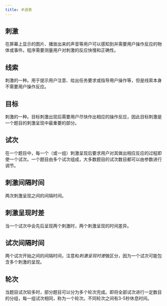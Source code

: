 ```yaml
---
title: 术语表
---
```


## 刺激

在屏幕上显示的图片、播放出来的声音等用户可以感知到并需要用户操作反应的物体或事件。程序需要测量用户对刺激的反应快慢和正确性。

## 线索

刺激的一种。用于提示用户注意、给出任务要求或指导用户操作等，但是线索本身不需要用户操作反应。

## 目标

刺激的一种。目标刺激出现后需要用户尽快作出相应的操作反应，因此目标刺激是一个题目的刺激呈现中最重要的部分。

## 试次

在一个题目中，每一个（或一组）刺激呈现后要求用户对其做出相应反应的过程即使一个试次。一个题目由多个试次组成，大多数题目的试次数目都可以由参数进行调节。

## 刺激间隔时间

两次刺激呈现之间的间隔时间。

## 刺激呈现时差

当一个试次中会先后呈现两个刺激时，两个刺激呈现的时间差异。

## 试次间隔时间

两个试次开始之间的间隔时间，注意和*刺激呈现时差*做区分，因为一个试次可能包含多个刺激的呈现。

## 轮次

当题目试次较多时，部分题目可以分为多个轮次完成。即将全部试次进行一定数目的分组，每一组试次相同，称为一个轮次。不同轮次之间有3-5秒休息时间。
